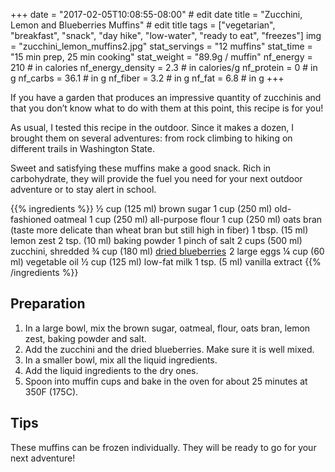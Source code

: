 +++
date = "2017-02-05T10:08:55-08:00" # edit date
title = "Zucchini, Lemon and Blueberries Muffins" # edit title
tags = ["vegetarian", "breakfast", "snack", "day hike", "low-water", "ready to eat", "freezes"]
img = "zucchini_lemon_muffins2.jpg"
stat_servings = "12 muffins"
stat_time = "15 min prep, 25 min cooking"
stat_weight = "89.9g / muffin"
nf_energy = 210 # in calories
nf_energy_density = 2.3 # in calories/g
nf_protein = 0 # in g
nf_carbs = 36.1 # in g
nf_fiber = 3.2 # in g
nf_fat = 6.8 # in g
+++

If you have a garden that produces an impressive quantity of zucchinis and that you don’t know what to do with them at this point, this recipe is for you! 
 
As usual, I tested this recipe in the outdoor. Since it makes a dozen, I brought them on several adventures: from rock climbing to hiking on different trails in Washington State.
 
Sweet and satisfying these muffins make a good snack. Rich in carbohydrate, they will provide the fuel you need for your next outdoor adventure or to stay alert in school. 

{{% ingredients %}}
½ cup (125 ml) brown sugar
1 cup (250 ml) old-fashioned oatmeal
1 cup (250 ml) all-purpose flour
1 cup (250 ml) oats bran (taste more delicate than wheat bran but still high in fiber)
1 tbsp. (15 ml) lemon zest
2 tsp. (10 ml) baking powder
1 pinch of salt
2 cups (500 ml) zucchini, shredded
¾ cup (180 ml) <a target="_blank" href="https://www.amazon.com/dp/B012XC03DQ/ref=sxr_rr_xsim_1?pf_rd_m=ATVPDKIKX0DER&amp;pf_rd_p=3513574162&amp;pd_rd_wg=NxCQA&amp;pf_rd_r=NWFJXGAPHWF9A0GKYCKS&amp;pf_rd_s=desktop-rhs-carousels&amp;pf_rd_t=301&amp;pd_rd_i=B012XC03DQ&amp;pd_rd_w=358AM&amp;pf_rd_i=dried%2Bblueberries&amp;pd_rd_r=415e1070-4f12-4c83-80e1-476a9b0e07e2&amp;ie=UTF8&amp;qid=1522014210&amp;sr=1&amp;th=1&_encoding=UTF8&tag=gourmethiking-20&linkCode=ur2&linkId=e0a94e21bb77799ed6decc27eda01a97&camp=1789&creative=9325">dried blueberries</a><img src="//ir-na.amazon-adsystem.com/e/ir?t=gourmethiking-20&l=ur2&o=1" width="1" height="1" border="0" alt="" style="border:none !important; margin:0px !important;" />
2 large eggs
¼ cup (60 ml) vegetable oil
½ cup (125 ml) low-fat milk
1 tsp. (5 ml) vanilla extract
{{% /ingredients %}}

## Preparation

1. In a large bowl, mix the brown sugar, oatmeal, flour, oats bran, lemon zest, baking powder and salt. 
1. Add the zucchini and the dried blueberries. Make sure it is well mixed. 
1. In a smaller bowl, mix all the liquid ingredients. 
1. Add the liquid ingredients to the dry ones. 
1. Spoon into muffin cups and bake in the oven for about 25 minutes at 350F (175C).

## Tips

These muffins can be frozen individually. They will be ready to go for your next adventure!

